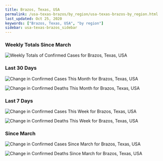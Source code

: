 ```yaml
---
title: Brazos, Texas, USA
permalink: /usa-texas-brazos/by_region/usa-texas-brazos-by_region.html
last_updated: Oct 25, 2020
keywords: ["Brazos, Texas, USA", "by region"]
sidebar: usa-texas-brazos_sidebar
---
```


<h3>Weekly Totals Since March</h3>

![Weekly Totals of Confirmed Cases for Brazos, Texas, USA](/covid_tracker/images/graphs/usa-texas-brazos-weekly_totals_graph.png)

<h3>Last 30 Days</h3>

![Change in Confirmed Cases This Month for Brazos, Texas, USA](/covid_tracker/images/graphs/usa-texas-brazos-delta_confirmed-30_days_graph.png)

![Change in Confirmed Deaths This Month for Brazos, Texas, USA](/covid_tracker/images/graphs/usa-texas-brazos-delta_deaths-30_days_graph.png)

<h3>Last 7 Days</h3>

![Change in Confirmed Cases This Week for Brazos, Texas, USA](/covid_tracker/images/graphs/usa-texas-brazos-delta_confirmed-7_days_graph.png)

![Change in Confirmed Deaths This Week for Brazos, Texas, USA](/covid_tracker/images/graphs/usa-texas-brazos-delta_deaths-7_days_graph.png)

<h3>Since March</h3>

![Change in Confirmed Cases Since March for Brazos, Texas, USA](/covid_tracker/images/graphs/usa-texas-brazos-delta_confirmed-since_march_graph.png)

![Change in Confirmed Deaths Since March for Brazos, Texas, USA](/covid_tracker/images/graphs/usa-texas-brazos-delta_deaths-since_march_graph.png)

